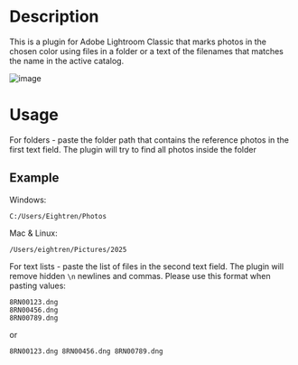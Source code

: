 # Description
This is a plugin for Adobe Lightroom Classic that marks photos in the chosen color using files in a folder or a text of the filenames that matches the name in the active catalog.

![image](https://github.com/user-attachments/assets/f34a19a4-7485-419e-b4d7-a3b76170f87e)

# Usage
For folders - paste the folder path that contains the reference photos in the first text field. The plugin will try to find all photos inside the folder
## Example
Windows:
```
C:/Users/Eightren/Photos
```
Mac & Linux:
```
/Users/eightren/Pictures/2025
```
For text lists - paste the list of files in the second text field. The plugin will remove hidden `\n` newlines and commas. Please use this format when pasting values:
```
8RN00123.dng
8RN00456.dng
8RN00789.dng
```
or
```
8RN00123.dng 8RN00456.dng 8RN00789.dng
```


